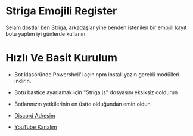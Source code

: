 # Striga Emojili Register
Selam dostlar ben Striga, arkadaşlar yine benden istenilen bir emojili kayıt botu yaptım iyi günlerde kullanın.

# Hızlı Ve Basit Kurulum
* Bot klasöründe Powershell'i açın npm install yazın gerekli modülleri indirin.
* Botu bastiçe ayarlamak için "Striga.js" dosyasını eksiksiz doldurun
* Botlarınızın yetkilerinin en üstte olduğundan emin oldun


* [Discord Adresim](https://discord.gg/striga)
* [YouTube Kanalım](https://www.youtube.com/channel/UC2yLMwMa0vyrBw_Tzhe0U-g)
